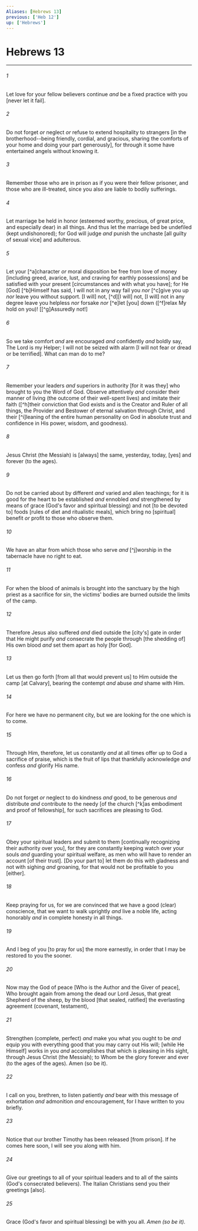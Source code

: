 ```yaml
---
Aliases: [Hebrews 13]
previous: ['Heb 12']
up: ['Hebrews']
---
```

# Hebrews 13

***














###### 1 






Let love for your fellow believers continue _and_ be a fixed practice with you [never let it fail]. 













###### 2 






Do not forget _or_ neglect _or_ refuse to extend hospitality to strangers [in the brotherhood--being friendly, cordial, and gracious, sharing the comforts of your home and doing your part generously], for through it some have entertained angels without knowing it. 













###### 3 






Remember those who are in prison as if you were their fellow prisoner, and those who are ill-treated, since you also are liable to bodily sufferings. 













###### 4 






Let marriage be held in honor (esteemed worthy, precious, of great price, and especially dear) in all things. And thus let the marriage bed be undefiled (kept undishonored); for God will judge _and_ punish the unchaste [all guilty of sexual vice] and adulterous. 













###### 5 






Let your [^a]character _or_ moral disposition be free from love of money [including greed, avarice, lust, and craving for earthly possessions] and be satisfied with your present [circumstances and with what you have]; for He [God] [^b]Himself has said, I will not in any way fail you _nor_ [^c]give you up _nor_ leave you without support. [I will] not, [^d][I will] not, [I will] not in any degree leave you helpless _nor_ forsake _nor_ [^e]let [you] down ([^f]relax My hold on you)! [[^g]Assuredly not!] 













###### 6 






So we take comfort _and_ are encouraged _and_ confidently _and_ boldly say, The Lord is my Helper; I will not be seized with alarm [I will not fear or dread or be terrified]. What can man do to me? 













###### 7 






Remember your leaders _and_ superiors in authority [for it was they] who brought to you the Word of God. Observe attentively _and_ consider their manner of living (the outcome of their well-spent lives) and imitate their faith ([^h]their conviction that God exists and is the Creator and Ruler of all things, the Provider and Bestower of eternal salvation through Christ, and their [^i]leaning of the entire human personality on God in absolute trust and confidence in His power, wisdom, and goodness). 













###### 8 






Jesus Christ (the Messiah) is [always] the same, yesterday, today, [yes] and forever (to the ages). 













###### 9 






Do not be carried about by different _and_ varied and alien teachings; for it is good for the heart to be established _and_ ennobled _and_ strengthened by means of grace (God's favor and spiritual blessing) and not [to be devoted to] foods [rules of diet and ritualistic meals], which bring no [spiritual] benefit _or_ profit to those who observe them. 













###### 10 






We have an altar from which those who serve _and_ [^j]worship in the tabernacle have no right to eat. 













###### 11 






For when the blood of animals is brought into the sanctuary by the high priest as a sacrifice for sin, the victims' bodies are burned outside the limits of the camp. 













###### 12 






Therefore Jesus also suffered _and_ died outside the [city's] gate in order that He might purify _and_ consecrate the people through [the shedding of] His own blood _and_ set them apart as holy [for God]. 













###### 13 






Let us then go forth [from all that would prevent us] to Him outside the camp [at Calvary], bearing the contempt _and_ abuse _and_ shame with Him. 













###### 14 






For here we have no permanent city, but we are looking for the one which is to come. 













###### 15 






Through Him, therefore, let us constantly _and_ at all times offer up to God a sacrifice of praise, which is the fruit of lips that thankfully acknowledge _and_ confess _and_ glorify His name. 













###### 16 






Do not forget _or_ neglect to do kindness _and_ good, to be generous _and_ distribute _and_ contribute to the needy [of the church [^k]as embodiment and proof of fellowship], for such sacrifices are pleasing to God. 













###### 17 






Obey your spiritual leaders and submit to them [continually recognizing their authority over you], for they are constantly keeping watch over your souls _and_ guarding your spiritual welfare, as men who will have to render an account [of their trust]. [Do your part to] let them do this with gladness and not with sighing _and_ groaning, for that would not be profitable to you [either]. 













###### 18 






Keep praying for us, for we are convinced that we have a good (clear) conscience, that we want to walk uprightly _and_ live a noble life, acting honorably _and_ in complete honesty in all things. 













###### 19 






And I beg of you [to pray for us] the more earnestly, in order that I may be restored to you the sooner. 













###### 20 






Now may the God of peace [Who is the Author and the Giver of peace], Who brought again from among the dead our Lord Jesus, that great Shepherd of the sheep, by the blood [that sealed, ratified] the everlasting agreement (covenant, testament), 













###### 21 






Strengthen (complete, perfect) _and_ make you what you ought to be _and_ equip you with everything good that you may carry out His will; [while He Himself] works in you _and_ accomplishes that which is pleasing in His sight, through Jesus Christ (the Messiah); to Whom be the glory forever and ever (to the ages of the ages). Amen (so be it). 













###### 22 






I call on you, brethren, to listen patiently _and_ bear with this message of exhortation _and_ admonition _and_ encouragement, for I have written to you briefly. 













###### 23 






Notice that our brother Timothy has been released [from prison]. If he comes here soon, I will see you along with him. 













###### 24 






Give our greetings to all of your spiritual leaders and to all of the saints (God's consecrated believers). The Italian Christians send you their greetings [also]. 













###### 25 






Grace (God's favor and spiritual blessing) be with you all. _Amen (so be it)._
